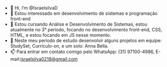- 👋 Hi, I’m @IsraelsilvaD
- 👀 Estou interessado em desenvolvimento de sistemas e programação front-end
- 🌱 Estou cursando Análise e Desenvolvimento de Sistemas, estou atualmente no 3° período, focando no desenvolvimento front-end, CSS, HTML, e estou focando em JS nesse momento.
- 💞️ Neste meu período de estudo desenvolvir alguns projetos em equipe: StudySet, Currículo-on, e um solo: Anna Bella.
- 📫 Para entrar em contato comigo pelo WhatsApp: (31) 97100-4986, E-mail:israelsilva0218@gmail.com

<!---
IsraelsilvaD/IsraelsilvaD is a ✨ special ✨ repository because its `README.md` (this file) appears on your GitHub profile.
You can click the Preview link to take a look at your changes.
--->
